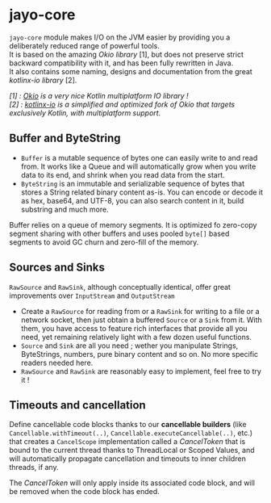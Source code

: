 # jayo-core

`jayo-core` module makes I/O on the JVM easier by providing you a deliberately reduced range of powerful tools. \
It is based on the amazing *Okio library* [1], but does not preserve strict backward compatibility with it, and has been
fully rewritten in Java. \
It also contains some naming, designs and documentation from the great *kotlinx-io library* [2].

_[1] : [Okio](https://square.github.io/okio/) is a very nice Kotlin multiplatform IO library ! \
[2] : [kotlinx-io](https://github.com/Kotlin/kotlinx-io) is a simplified and optimized fork of Okio that targets
exclusively Kotlin, with multiplatform support._

## Buffer and ByteString

* `Buffer` is a mutable sequence of bytes one can easily write to and read from. It works like a Queue and will
automatically grow when you write data to its end, and shrink when you read data from the start.
* `ByteString` is an immutable and serializable sequence of bytes that stores a String related binary content as-is. You
can encode or decode it as hex, base64, and UTF-8, you can also search content in it, build substring and much more.

Buffer relies on a queue of memory segments. It is optimized fo zero-copy segment sharing with other buffers and uses
pooled `byte[]` based segments to avoid GC churn and zero-fill of the memory.

## Sources and Sinks

`RawSource` and `RawSink`, although conceptually identical, offer great improvements over `InputStream` and
`OutputStream`
* Create a `RawSource` for reading from or a `RawSink` for writing to a file or a network socket, then just obtain a
buffered `Source` or a `Sink` from it. With them, you have access to feature rich interfaces that provide all you need,
yet remaining relatively light with a few dozen useful functions.
* `Source` and `Sink` are all you need ; wether you manipulate Strings, ByteStrings, numbers, pure binary content and so
on. No more specific readers needed here.
* `RawSource` and `RawSink` are reasonably easy to implement, feel free to try it !

## Timeouts and cancellation

Define cancellable code blocks thanks to our **cancellable builders** (like `Cancellable.withTimeout(..)`,
`Cancellable.executeCancellable(..)`, etc.) that creates a `CancelScope` implementation called a *CancelToken* that is
bound to the current thread thanks to ThreadLocal or Scoped Values, and will automatically propagate cancellation and
timeouts to inner children threads, if any.

The *CancelToken* will only apply inside its associated code block, and will be removed when the code block has ended.
